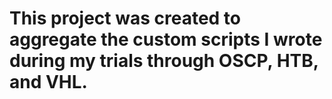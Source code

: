 # __This project was created to aggregate the custom scripts I wrote during my trials through OSCP, HTB, and VHL.__